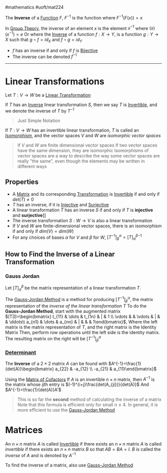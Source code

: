 #mathematics 
#uoft/mat224 

The **Inverse** of a [Function](../MAT235%20Notes/Function.md) $F$, $F^{-1}$ is the function where $F^{-1}(F(x))=x$ 

In [Group Theory](Group%20Theory), the inverse of an element $x$ is the element $x^{-1}$ where $(x)(x^{-1})=e$
Or where the [Inverse](.md) of a function $f:X\rightarrow Y$, is a function $g:Y\rightarrow X$ such that $g\circ f = id_{X}$ and $f\circ g = id_{Y}$
- $f$ has an inverse if and only if $f$ is [Bijective](../MAT301%20Notes/Bijective.md)
- The inverse can be denoted $f^{-1}$

---
# Linear Transformations

Let $T:V\rightarrow W$ be a [Linear Transformation](../MAT223%20Notes/Linear%20Transformation.md)

If $T$ has an [Inverse](.md) linear transformation $S$, then we say $T$ is [Invertible](Invertible.md), and we denote the inverse of $T$ by $T^{-1}$

> Just Simple Notation

If $T:V\rightarrow W$ has an invertible linear transformation, $T$ is called an *[Isomorphism](Isomorphism.md)*, and the vector spaces $V$ and $W$ are *isomorphic vector spaces*

>If $V$ and $W$ are finite dimensional vector spaces If two vector spaces have the same dimension, they are isomorphic
>Isomorphisms of vector spaces are a way to describe the way some vector spaces are really "the same", even though the elements may be written in different ways 


## Properties
- A [Matrix](Matrix.md) and its corresponding [Transformation](../MAT223%20Notes/Transformation.md) is [Invertible](Invertible.md) if and only if $det(T)\neq 0$
- $T$  has an inverse, if it is [Injective](Injective.md) and [Surjective](Surjective.md)
- A linear transformation $T$ has an inverse $S$ if and only if $T$ is **injective** and **surjective**]]
- The inverse transformation $S:W\rightarrow V$ is also a linear transformation
- If $V$ and $W$ are finite-dimensional vector spaces, there is an isomorphism if and only if $dim(V)=dim(W)$
- For any choices of bases $\alpha$ for $V$ and $\beta$ for $W$, $[T^{-1}]_{\beta}^{\alpha}={[T]_\alpha^\beta}^{-1}$ 

## How to Find the Inverse of a Linear Transformation
### Gauss Jordan
Let $[T]_{\alpha}^{\beta}$ be the matrix representation of a linear transformation $T$.

The [Gauss-Jordan Method](Gauss-Jordan%20Method.md) is a method for producing $[T^{-1}]_{\beta}^{\alpha}$, the matrix representation of the *inverse of the linear transformation* $T$
	To do the **Gauss-Jordan Method**, start with the augmented matrix
	$[T|I]=\begin{bmatrix} t_{11} & \dots & t_{1n} & | & 1 \\ \vdots &   & \vdots  & | &   & \ddots\\ a_{n1} & \dots & a_{nn}  &  | &   &   & 1\end{bmatrix}$, Where the left matrix is the matrix representation of $T$, and the right matrix is the Identity Matrix
	Then, perform row operations until the left side is the identity matrix.
	The resulting matrix on the right will be $[T^{-1}]_{\beta}^{\alpha}$

### [Determinant](Determinant.md)
The **Inverse** of a $2\times 2$ matrix $A$ can be found with
	$A^{-1}=\frac{1}{det(A)}\begin{bmatrix} a_{22} & -a_{12} \\ -a_{21} & a_{11}\end{bmatrix}$

Using the [Matrix of Cofactors](Matrix%20of%20Cofactors.md)
If $A$ is an invertible $n\times n$ matrix, then $A^{-1}$ is the matrix whose $ij$th entry is $(-1)^{i+j}\frac{det(A_{ji})}{det(A)}$
And $A^{-1}=\frac{1}{det(A)}A'$

>This is so far the **second** method of calculating the inverse of a matrix
>	Note that this formula is efficient only for small $n\leq 4$. In general, it is more efficient to use the [Gauss-Jordan Method](Gauss-Jordan%20Method.md)


# Matrices
An $n\times n$ matrix $A$ is called [Invertible](Invertible.md) if there exists an $n\times n$ matrix $A$ is called *invertible* if there exists an $n\times n$ matrix $B$ so that $AB=BA=I$. $B$  is called the *inverse* of $A$ and is denoted by $A^{-1}$

To find the inverse of a matrix, also use [Gauss-Jordan Method](Gauss-Jordan%20Method.md)